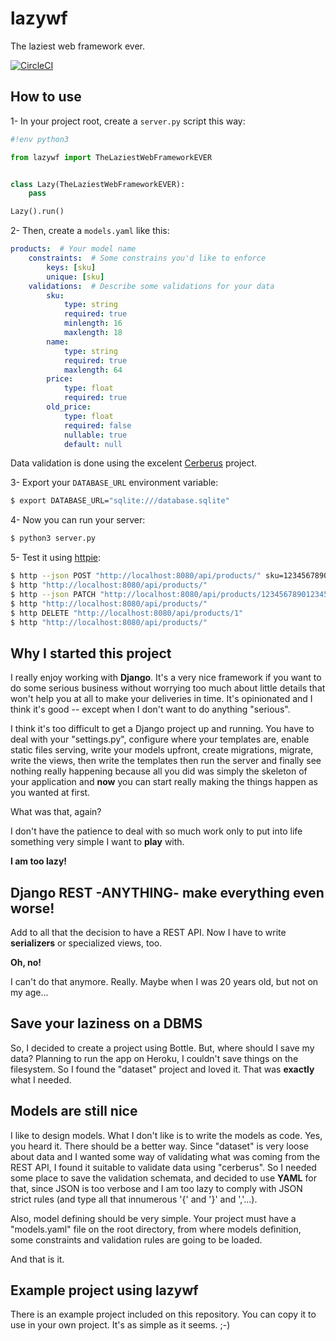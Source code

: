 # lazywf

The laziest web framework ever.

[![CircleCI](https://circleci.com/gh/cleberzavadniak/lazywf/tree/master.svg?style=svg)](https://circleci.com/gh/cleberzavadniak/lazywf/tree/master)

## How to use

1- In your project root, create a `server.py` script this
way:

```python
#!env python3

from lazywf import TheLaziestWebFrameworkEVER


class Lazy(TheLaziestWebFrameworkEVER):
    pass

Lazy().run()
```


2- Then, create a `models.yaml` like this:

```yaml
products:  # Your model name
    constraints:  # Some constrains you'd like to enforce
        keys: [sku]
        unique: [sku]
    validations:  # Describe some validations for your data
        sku:
            type: string
            required: true
            minlength: 16
            maxlength: 18
        name:
            type: string
            required: true
            maxlength: 64
        price:
            type: float
            required: true
        old_price:
            type: float
            required: false
            nullable: true
            default: null
```

Data validation is done using the excelent
[Cerberus](https://github.com/pyeve/cerberus)
project.

3- Export your `DATABASE_URL` environment variable:

```bash
$ export DATABASE_URL="sqlite:///database.sqlite"
```

4- Now you can run your server:

```bash
$ python3 server.py
```

5- Test it using
[httpie](https://github.com/jakubroztocil/httpie):

```bash
$ http --json POST "http://localhost:8080/api/products/" sku=12345678901234567 name=TestProduct price:=19.90
$ http "http://localhost:8080/api/products/"
$ http --json PATCH "http://localhost:8080/api/products/12345678901234567" old_price:=19.90 price:=29.90
$ http "http://localhost:8080/api/products/"
$ http DELETE "http://localhost:8080/api/products/1"
$ http "http://localhost:8080/api/products/"
```


## Why I started this project

I really enjoy working with **Django**. It's a very nice
framework if you want to do some serious business without
worrying too much about little details that won't help you
at all to make your deliveries in time. It's opinionated
and I think it's good -- except when I don't want to do
anything "serious".

I think it's too difficult to get a Django project up and
running. You have to deal with your "settings.py",
configure where your templates are, enable static files
serving, write your models upfront, create migrations,
migrate, write the views, then write the templates then
run the server and finally see nothing really happening
because all you did was simply the skeleton of your
application and **now** you can start really making the
things happen as you wanted at first.

What was that, again?

I don't have the patience to deal with so much work only
to put into life something very simple I want to **play**
with.

**I am too lazy!**

## Django REST -ANYTHING- make everything even worse!

Add to all that the decision to have a REST API. Now I have
to write **serializers** or specialized views, too.

**Oh, no!**

I can't do that anymore. Really. Maybe when I was 20 years
old, but not on my age...

## Save your laziness on a DBMS

So, I decided to create a project using Bottle. But, where
should I save my data? Planning to run the app on Heroku, I
couldn't save things on the filesystem. So I found the
"dataset" project and loved it. That was **exactly** what I
needed.

## Models are still nice

I like to design models. What I don't like is to write the
models as code. Yes, you heard it. There should be a better
way.
Since "dataset" is very loose about data and I wanted some
way of validating what was coming from the REST API, I
found it suitable to validate data using "cerberus". So I
needed some place to save the validation schemata, and
decided to use **YAML** for that, since JSON is too verbose
and I am too lazy to comply with JSON strict rules (and
type all that innumerous '{' and '}' and ','...).

Also, model defining should be very simple. Your project
must have a "models.yaml" file on the root directory, from
where models definition, some constraints and validation
rules are going to be loaded.

And that is it.

## Example project using lazywf

There is an example project included on this repository.
You can copy it to use in your own project. It's as simple
as it seems. ;-)
